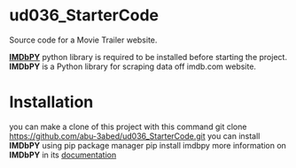 # ud036_StarterCode
Source code for a Movie Trailer website.


[**IMDbPY**](https://github.com/alberanid/imdbpy) python library is required to be installed before starting the project. 
**IMDbPY** is a Python library for scraping data off imdb.com website.

Installation
============
you can make a clone of this project with this command
	        git clone https://github.com/abu-3abed/ud036_StarterCode.git
you can install **IMDbPY** using pip package manager
	pip install imdbpy
more information on **IMDbPY** in its [documentation](https://imdbpy.readthedocs.io/)
